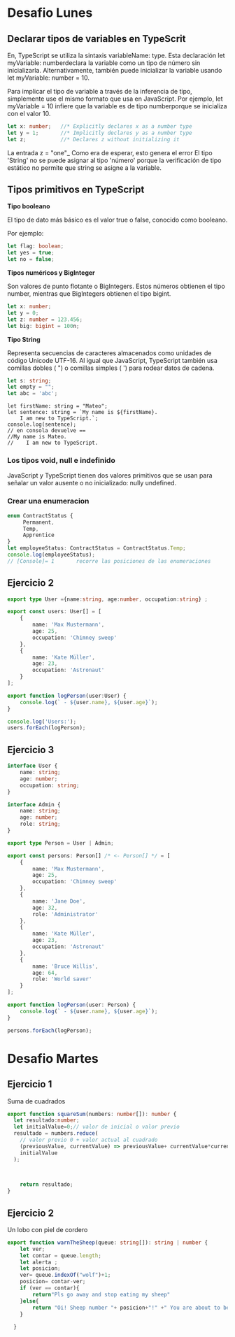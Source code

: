 # Desafio Lunes 

## <b> Declarar tipos de variables en TypeScrit </b>

En, TypeScript se utiliza la sintaxis variableName: type. Esta declaración let myVariable: numberdeclara la variable como un tipo de número sin inicializarla. Alternativamente, también puede inicializar la variable usando let myVariable: number = 10.

Para implicar el tipo de variable a través de la inferencia de tipo, simplemente use el mismo formato que usa en JavaScript. Por ejemplo, let myVariable = 10 infiere que la variable es de tipo numberporque se inicializa con el valor 10.

```ts
let x: number;   //* Explicitly declares x as a number type
let y = 1;       //* Implicitly declares y as a number type
let z;           //* Declares z without initializing it
```
La entrada  z = "one"_ Como era de esperar, esto genera el error El tipo 'String' no se puede asignar al tipo 'número' porque la verificación de tipo estático no permite que  string se asigne a la variable.



## <b> Tipos primitivos en TypeScript</b>


<b> Tipo booleano </b>

El tipo de dato más básico es el valor true o false, conocido como booleano.

Por ejemplo:
```ts
let flag: boolean;
let yes = true;
let no = false;
```
<b> Tipos numéricos y BigInteger </b>

Son valores de punto flotante o BigIntegers. Estos números obtienen el tipo number, mientras que BigIntegers obtienen el tipo bigint.

```TypeScript
let x: number;
let y = 0;
let z: number = 123.456;
let big: bigint = 100n;
```
<b> Tipo String </b>

Representa secuencias de caracteres almacenados como unidades de código Unicode UTF-16. Al igual que JavaScript, TypeScript también usa comillas dobles ( ") o comillas simples ( ') para rodear datos de cadena.
```TypeScript
let s: string;
let empty = "";
let abc = 'abc';
```
```Ts
let firstName: string = "Mateo";
let sentence: string = `My name is ${firstName}.
    I am new to TypeScript.`;
console.log(sentence);
// en consola devuelve ==
//My name is Mateo.
//    I am new to TypeScript.

```
###  <b> Los tipos void, null e indefinido </b>

JavaScript y TypeScript tienen dos valores primitivos que se usan para señalar un valor ausente o no inicializado: nully undefined.

### <b>Crear una enumeracion </b>
```ts
enum ContractStatus {
     Permanent,
     Temp,
     Apprentice
}
let employeeStatus: ContractStatus = ContractStatus.Temp;
console.log(employeeStatus);
// [Console]= 1       recorre las posiciones de las enumeraciones 


```
## Ejercicio 2
```ts
export type User ={name:string, age:number, occupation:string} ;

export const users: User[] = [
    {
        name: 'Max Mustermann',
        age: 25,
        occupation: 'Chimney sweep'
    },
    {
        name: 'Kate Müller',
        age: 23,
        occupation: 'Astronaut'
    }
];

export function logPerson(user:User) {
    console.log(` - ${user.name}, ${user.age}`);
}

console.log('Users:');
users.forEach(logPerson);

```
## Ejercicio 3
```ts
interface User {
    name: string;
    age: number;
    occupation: string;
}

interface Admin {
    name: string;
    age: number;
    role: string;
}

export type Person = User | Admin;

export const persons: Person[] /* <- Person[] */ = [
    {
        name: 'Max Mustermann',
        age: 25,
        occupation: 'Chimney sweep'
    },
    {
        name: 'Jane Doe',
        age: 32,
        role: 'Administrator'
    },
    {
        name: 'Kate Müller',
        age: 23,
        occupation: 'Astronaut'
    },
    {
        name: 'Bruce Willis',
        age: 64,
        role: 'World saver'
    }
];

export function logPerson(user: Person) {
    console.log(` - ${user.name}, ${user.age}`);
}

persons.forEach(logPerson);
```

# Desafio Martes 
## Ejercicio 1
Suma de cuadrados

``` ts 
export function squareSum(numbers: number[]): number {
  let resultado:number;
  let initialValue=0;// valor de inicial o valor previo
  resultado = numbers.reduce(
    // valor previo 0 + valor actual al cuadrado 
    (previousValue, currentValue) => previousValue+ currentValue*currentValue,
    initialValue
  );


  
    return resultado;
}
```
## Ejercicio 2
Un lobo con piel de cordero 

```ts
export function warnTheSheep(queue: string[]): string | number {
    let ver;
    let contar = queue.length;
    let alerta ;
    let posicion;
    ver= queue.indexOf("wolf")+1;
    posicion= contar-ver;
    if (ver == contar){
        return"Pls go away and stop eating my sheep" 
    }else{
        return "Oi! Sheep number "+ posicion+"!" +" You are about to be eaten by a wolf!"
    }
   
  }
```
